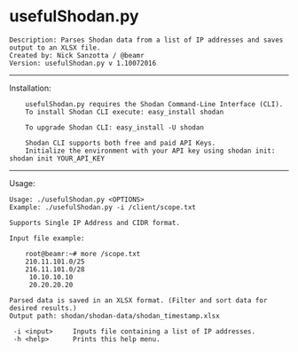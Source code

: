 # usefulShodan.py

	Description: Parses Shodan data from a list of IP addresses and saves output to an XLSX file.
	Created by: Nick Sanzotta / @beamr
	Version: usefulShodan.py v 1.10072016
***  
Installation:

		usefulShodan.py requires the Shodan Command-Line Interface (CLI). 
		To install Shodan CLI execute: easy_install shodan
	
		To upgrade Shodan CLI: easy_install -U shodan
	
		Shodan CLI supports both free and paid API Keys.
		Initialize the environment with your API key using shodan init: shodan init YOUR_API_KEY


***
Usage:

	Usage: ./usefulShodan.py <OPTIONS>
 	Example: ./usefulShodan.py -i /client/scope.txt

 	Supports Single IP Address and CIDR format.

 	Input file example:

	 	root@beamr:~# more /scope.txt
	 	210.11.101.0/25
	 	216.11.101.0/28
		 10.10.10.10
		 20.20.20.20

 	Parsed data is saved in an XLSX format. (Filter and sort data for desired results.)
 	Output path: shodan/shodan-data/shodan_timestamp.xlsx 

	 -i <input>		Inputs file containing a list of IP addresses.
	 -h <help>		Prints this help menu.
